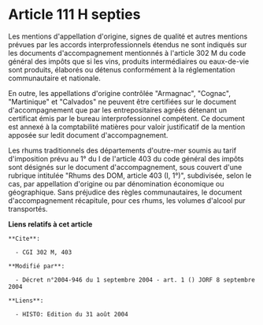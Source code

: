 # Article 111 H septies

Les mentions d'appellation d'origine, signes de qualité et autres mentions prévues par les accords interprofessionnels
étendus ne sont indiqués sur les documents d'accompagnement mentionnés à l'article 302 M du code général des impôts que si
les vins, produits intermédiaires ou eaux-de-vie sont produits, élaborés ou détenus conformément à la réglementation
communautaire et nationale.

En outre, les appellations d'origine contrôlée "Armagnac", "Cognac", "Martinique" et "Calvados" ne peuvent être certifiées
sur le document d'accompagnement que par les entrepositaires agréés détenant un certificat émis par le bureau
interprofessionnel compétent. Ce document est annexé à la comptabilité matières pour valoir justificatif de la mention
apposée sur ledit document d'accompagnement.

Les rhums traditionnels des départements d'outre-mer soumis au tarif d'imposition prévu au 1° du I de l'article 403 du code
général des impôts sont désignés sur le document d'accompagnement, sous couvert d'une rubrique intitulée "Rhums des DOM,
article 403 (I, 1°)", subdivisée, selon le cas, par appellation d'origine ou par dénomination économique ou géographique.
Sans préjudice des règles communautaires, le document d'accompagnement récapitule, pour ces rhums, les volumes d'alcool pur
transportés.

**Liens relatifs à cet article**

	**Cite**:

	  - CGI 302 M, 403

	**Modifié par**:

	  - Décret n°2004-946 du 1 septembre 2004 - art. 1 () JORF 8 septembre 2004

	**Liens**:

	  - HISTO: Edition du 31 août 2004
